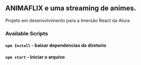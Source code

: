 
## ANIMAFLIX e uma streaming de animes.<br />
Projeto em desenvolvimento para a Imersão React da Alura.


### Available Scripts

#### `npm Install` - baixar dependencias do diretorio

#### `npm start` - Iniciar o arquivo 




